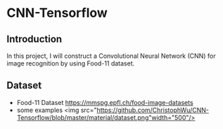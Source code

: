 # CNN-Tensorflow
## Introduction
In this project, I will construct a Convolutional Neural Network (CNN) for image recognition by using Food-11 dataset. 
## Dataset
- Food-11 Dataset
https://mmspg.epfl.ch/food-image-datasets
- some examples
<img src="https://github.com/ChristophWu/CNN-Tensorflow/blob/master/material/dataset.png"width="500"/>

